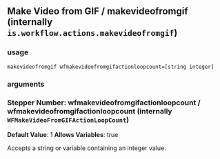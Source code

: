 
## Make Video from GIF / makevideofromgif (internally `is.workflow.actions.makevideofromgif`)


### usage
`makevideofromgif wfmakevideofromgifactionloopcount=[string integer]`

### arguments
### Stepper Number: wfmakevideofromgifactionloopcount / wfmakevideofromgifactionloopcount (internally `WFMakeVideoFromGIFActionLoopCount`)
**Default Value**: 1
**Allows Variables**: true


Accepts a string 
or variable
containing an integer value.
